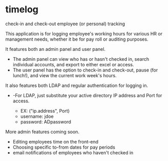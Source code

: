 # timelog
check-in and check-out employee (or personal) tracking

This application is for logging employee's working hours for various HR or management needs, whether it be for pay roll or auditing purposes. 


It features both an admin panel and user panel. 
<ul>
<li>The admin panel can view who has or hasn't checked in, search individual accounts, and export to either excel or access.</li>
<li>The user panel has the option to check-in and check-out, pause (for lunch!), and view the current work week's hours. </li>
</ul>


It also features both LDAP and regular authentication for logging in. 
<ul>
<li>-For LDAP, just substitute your active directory IP address and Port for access. </li>
  <ul>
    <li>EX: ("ip.address", Port)</li>
    <li>username: jdoe</li>
    <li>password: ADpassword</li>
  </ul>
</ul>
    

More admin features coming soon. 
 <ul>
  <li>Editing employees time on the front-end</li>
  <li>Choosing specific to-from dates for pay periods</li>
  <li>email notifications of employees who haven't checked in</li>
 </ul>
 
 
